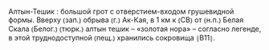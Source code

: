 ---
---

Алтын-Тешик
: большой грот с отверстием-входом грушевидной формы. Вверху ⦅зап.⦆ обрыва ⦅г.⦆ Ак-Кая, в 1 км к ⦅СВ⦆ от ⦅н.п.⦆ Белая Скала ⦅Белог.⦆ ⦅тюрк.⦆ алтын тешик – «золотая нора» – согласно легенде, в этой труднодоступной ⦅пещ.⦆ хранились сокровища ⦃В11⦄.
